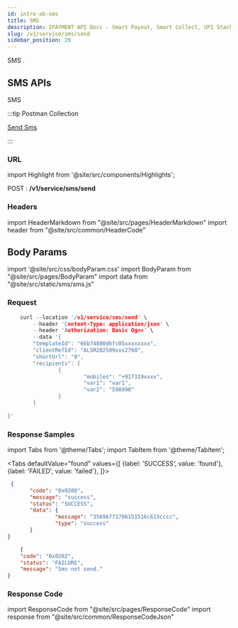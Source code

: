 ```yaml
---
id: intro-ab-sms
title: SMS 
description: IPAYMENT API Docs - Smart Payout, Smart Collect, UPI Stack, Validation Suite, Aeps, Dmt
slug: /v1/service/sms/send
sidebar_position: 20
---
```


<p>SMS . </p>

## SMS APIs

SMS

:::tip Postman Collection

<a href="https://www.google.com" target="_blank">Send Sms</a>

:::

### URL

import Highlight from '@site/src/components/Highlights';

<Highlight className="post">POST</Highlight> : <strong>/v1/service/sms/send</strong>

### Headers

import HeaderMarkdown from "@site/src/pages/HeaderMarkdown"
import header from "@site/src/common/HeaderCode"

<HeaderMarkdown data={header}/>

## Body Params

import '@site/src/css/bodyParam.css'
import BodyParam from "@site/src/pages/BodyParam"
import data from "@site/src/static/sms/sms.js"

<BodyParam data={data}/>

### Request

```c title="Example Request"
    curl --location '/v1/service/sms/send' \
        --header 'Content-Type: application/json' \
        --header 'Authorization: Basic Og==' \
        --data '{
        "templateId": "66b74800d6fc05xxxxxxxx",
        "clientRefId": "ALSM202509xxx2768",
        "shortUrl": "0",
        "recipients": [
                {
                        "mobiles": "+917319xxxx",
                        "var1": "var1",
                        "var2": "598990"
                }
        ]
        
}'
```

### Response Samples

import Tabs from '@theme/Tabs';
import TabItem from '@theme/TabItem';

<Tabs
    defaultValue="found"
    values={[
        {label: 'SUCCESS', value: 'found'},
        {label: 'FAILED', value: 'failed'},
    ]}>

<TabItem value="found">

 ```json
  {
        "code": "0x0200",
        "message": "success",
        "status": "SUCCESS",
        "data": {
                "message": "35696771706151516c613cccc",
                "type": "success"
        }
}
 ```

</TabItem>

<TabItem value="failed">

```json
    {
    "code": "0x0202",
    "status": "FAILURE",
    "message": "Sms not send."
}
```

</TabItem>
</Tabs>

### Response Code

import ResponseCode from "@site/src/pages/ResponseCode"
import response from "@site/src/common/ResponseCodeJson"

<ResponseCode data={response}/>
